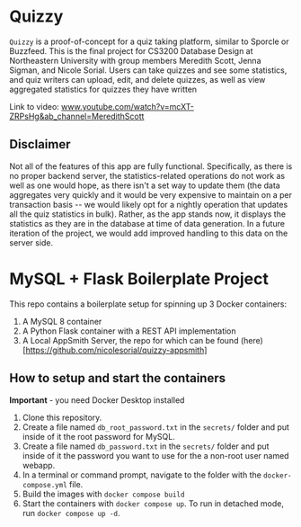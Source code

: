 # Quizzy
`Quizzy` is a proof-of-concept for a quiz taking platform, similar to Sporcle or Buzzfeed. This is the final project for CS3200 Database Design at Northeastern University with group members Meredith Scott, Jenna Sigman, and Nicole Sorial. Users can take quizzes and see some statistics, and quiz writers can upload, edit, and delete quizzes, as well as view aggregated statistics for quizzes they have written

Link to video: www.youtube.com/watch?v=mcXT-ZRPsHg&ab_channel=MeredithScott

## Disclaimer
Not all of the features of this app are fully functional. Specifically, as there is no proper backend server, the statistics-related operations do not work as well as one would hope, as there isn't a set way to update them (the data aggregates very quickly and it would be very expensive to maintain on a per transaction basis -- we would likely opt for a nightly operation that updates all the quiz statistics in bulk). Rather, as the app stands now, it displays the statistics as they are in the database at time of data generation. In a future iteration of the project, we would add improved handling to this data on the server side.

# MySQL + Flask Boilerplate Project

This repo contains a boilerplate setup for spinning up 3 Docker containers: 
1. A MySQL 8 container
1. A Python Flask container with a REST API implementation
1. A Local AppSmith Server, the repo for which can be found (here)[https://github.com/nicolesorial/quizzy-appsmith]

## How to setup and start the containers
**Important** - you need Docker Desktop installed

1. Clone this repository.  
1. Create a file named `db_root_password.txt` in the `secrets/` folder and put inside of it the root password for MySQL. 
1. Create a file named `db_password.txt` in the `secrets/` folder and put inside of it the password you want to use for the a non-root user named webapp. 
1. In a terminal or command prompt, navigate to the folder with the `docker-compose.yml` file.  
1. Build the images with `docker compose build`
1. Start the containers with `docker compose up`.  To run in detached mode, run `docker compose up -d`. 




